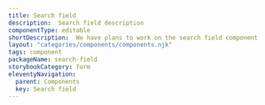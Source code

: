 ```yaml
---
title: Search field
description:  Search field description
componentType: editable
shortDescription:  We have plans to work on the search field component.
layout: "categories/components/components.njk"
tags: component
packageName: search-field
storybookCategory: form
eleventyNavigation:
  parent: Components
  key: Search field
---
```


